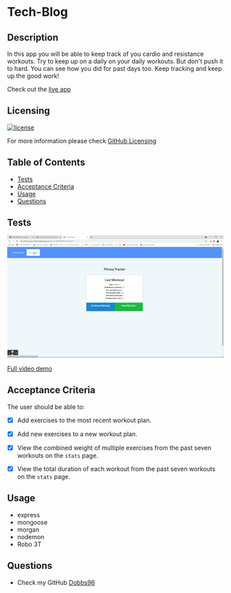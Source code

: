 # Tech-Blog

## Description

In this app you will be able to keep track of you cardio and resistance workouts. Try to keep up on a daily on your daily workouts. But don't push it to hard. You can see how you did for past days too. Keep tracking and keep up the good work!

Check out the [live app](https://jmd-workout-tracker.herokuapp.com/?id=61392b505695010016cbb5a1)

## Licensing

[![license](https://img.shields.io/badge/license-MIT-blue)](https://shields.io)

For more information please check [GitHub Licensing](https://docs.github.com/en/github/creating-cloning-and-archiving-repositories/creating-a-repository-on-github/licensing-a-repository)

## Table of Contents

- [Tests](#tests)
- [Acceptance Criteria](#acceptance-criteria)
- [Usage](#usage)
- [Questions](#questions)

## Tests

![Quick show of app](./assets/example.gif)

[Full video demo](https://drive.google.com/file/d/12xYwHamyaU7GA9poxttJm9AGY3_mmUrY/view)

## Acceptance Criteria

The user should be able to:

- [x] Add exercises to the most recent workout plan.

- [x] Add new exercises to a new workout plan.

- [x] View the combined weight of multiple exercises from the past seven workouts on the `stats` page.

- [x] View the total duration of each workout from the past seven workouts on the `stats` page.

## Usage

- express
- mongoose
- morgan
- nodemon
- Robo 3T

## Questions

- Check my GitHub [Dobbs96](https://github.com/Dobbs96)
